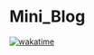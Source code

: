 # Mini_Blog
 
 <a href="https://wakatime.com/badge/github/HRahman1777/Mini_Blog"><img src="https://wakatime.com/badge/github/HRahman1777/Mini_Blog.svg" alt="wakatime"></a>
